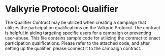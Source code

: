 # Valkyrie Protocol: Qualifier

The Qualifier Contract may be utilized when creating a campaign that utilizes the participation qualifications on the Valkyrie Protocol.
The contract is helpful in aiding targeting specific users for a campaign or preventing user-abuse.
This file contains sample code for utilizing the contract to enact participation qualifications.
Please refer to the attached code, and after setting up the qualifier, please connect it to the campaign contract.